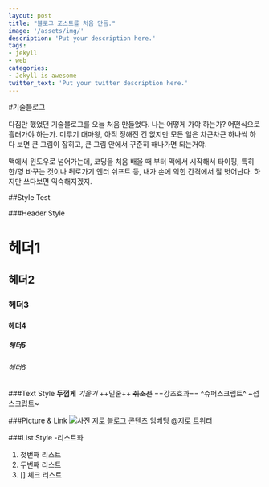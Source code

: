 ```yaml
---
layout: post
title: "블로그 포스트를 처음 만듬."
image: '/assets/img/'
description: 'Put your description here.'
tags:
- jekyll
- web
categories:
- Jekyll is awesome
twitter_text: 'Put your twitter description here.'
---
```


#기술블로그

다짐만 했었던 기술블로그를 오늘 처음 만들었다.
나는 어떻게 가야 하는가? 어떤식으로 흘러가야 하는가.
미루기 대마왕, 아직 정해진 건 없지만 모든 일은 차근차근 하나씩 하다 보면 큰 그림이 잡히고, 큰 그림 안에서 꾸준히 해나가면 되는거야.

맥에서 윈도우로 넘어가는데, 코딩을 처음 배울 때 부터 맥에서 시작해서 타이핑, 특히 한/영 바꾸는 것이나 뒤로가기 엔터 쉬프트 등, 내가 손에 익힌 간격에서 잘 벗어난다. 하지만 쓰다보면 익숙해지겠지.


##Style Test


###Header Style
# 헤더1
## 헤더2
### 헤더3
#### 헤더4
##### 헤더5
###### 헤더6

###Text Style
**두껍게**
*기울기*
++밑줄++
~~취소선~~
==강조효과==
^슈퍼스크립트^
~섭스크립트~

###Picture & Link
![사진](#)
[지로 블로그](#)
콘텐츠 임베딩
@[지로 트위터](https://twitter.com/ziro2th/status/1131973570400096257)

###List Style
-리스트화
1. 첫번째 리스트
2. 두번째 리스트
3. [] 체크 리스트

